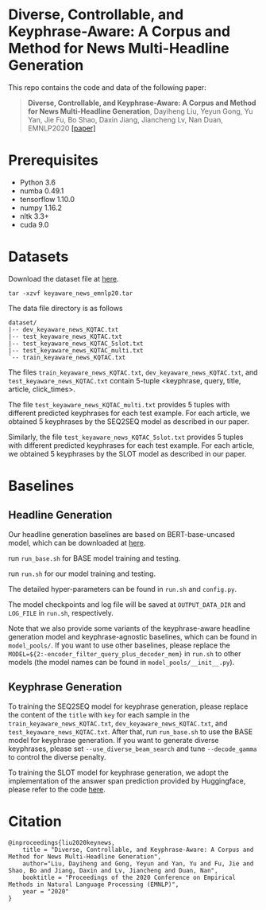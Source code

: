 # Diverse, Controllable, and Keyphrase-Aware: A Corpus and Method for News Multi-Headline Generation

This repo contains the code and data of the following paper:
> **Diverse, Controllable, and Keyphrase-Aware: A Corpus and Method for News Multi-Headline Generation**, Dayiheng Liu, Yeyun Gong, Yu Yan, Jie Fu, Bo Shao, Daxin Jiang, Jiancheng Lv, Nan Duan, EMNLP2020 [[paper]](https://www.aclweb.org/anthology/2020.emnlp-main.505.pdf)


# Prerequisites
- Python 3.6
- numba 0.49.1
- tensorflow 1.10.0
- numpy 1.16.2
- nltk 3.3+
- cuda 9.0


# Datasets
Download the dataset file at [here](https://drive.google.com/file/d/17xEdwdXwLar1w7JkRqnsXh1n6kFokodN/view?usp=sharing).
```
tar -xzvf keyaware_news_emnlp20.tar
```
The data file directory is as follows
```
dataset/
|-- dev_keyaware_news_KQTAC.txt
|-- test_keyaware_news_KQTAC.txt
|-- test_keyaware_news_KQTAC_5slot.txt
|-- test_keyaware_news_KQTAC_multi.txt
`-- train_keyaware_news_KQTAC.txt
```
The files `train_keyaware_news_KQTAC.txt`, `dev_keyaware_news_KQTAC.txt`, and `test_keyaware_news_KQTAC.txt` contain 5-tuple <keyphrase, query, title, article, click_times>.

The file `test_keyaware_news_KQTAC_multi.txt` provides 5 tuples with different predicted keyphrases for each test example. For each article, we obtained 5 keyphrases by the SEQ2SEQ model as described in our paper.

Similarly, the file `test_keyaware_news_KQTAC_5slot.txt` provides 5 tuples with different predicted keyphrases for each test example. For each article, we obtained 5 keyphrases by the SLOT model as described in our paper.

# Baselines

## Headline Generation
Our headline generation baselines are based on BERT-base-uncased model, which can be downloaded at [here](https://drive.google.com/file/d/13K_OUOJvwTAFvaPs9faub49zfd28aWKq/view?usp=sharing).

run ``run_base.sh`` for BASE model training and testing.

run ``run.sh`` for our model training and testing.

The detailed hyper-parameters can be found in `run.sh`  and `config.py`.

The model checkpoints and log file will be saved at `OUTPUT_DATA_DIR` and `LOG_FILE` in `run.sh`, respectively.

Note that we also provide some variants of the keyphrase-aware headline generation model and keyphrase-agnostic baselines, which can be found in `model_pools/`. If you want to use other baselines, please replace the `MODEL=${2:-encoder_filter_query_plus_decoder_mem}` in `run.sh` to other models (the model names can be found in `model_pools/__init__.py`).

## Keyphrase Generation

To training the SEQ2SEQ model for keyphrase generation, please replace the content of the `title` with `key` for each sample in the `train_keyaware_news_KQTAC.txt`, `dev_keyaware_news_KQTAC.txt`, and `test_keyaware_news_KQTAC.txt`. After that, run ``run_base.sh`` to use the BASE model for keyphrase generation. If you want to generate diverse keyphrases, please set `--use_diverse_beam_search` and tune `--decode_gamma` to control the diverse penalty.

To training the SLOT model for keyphrase generation, we adopt the implementation of the answer span prediction provided by Huggingface, please refer to the code [here](https://github.com/huggingface/transformers/tree/master/examples/question-answering).


# Citation
```
@inproceedings{liu2020keynews,
    title = "Diverse, Controllable, and Keyphrase-Aware: A Corpus and Method for News Multi-Headline Generation",
    author="Liu, Dayiheng and Gong, Yeyun and Yan, Yu and Fu, Jie and Shao, Bo and Jiang, Daxin and Lv, Jiancheng and Duan, Nan",
    booktitle = "Proceedings of the 2020 Conference on Empirical Methods in Natural Language Processing (EMNLP)",
    year = "2020"
}
```
